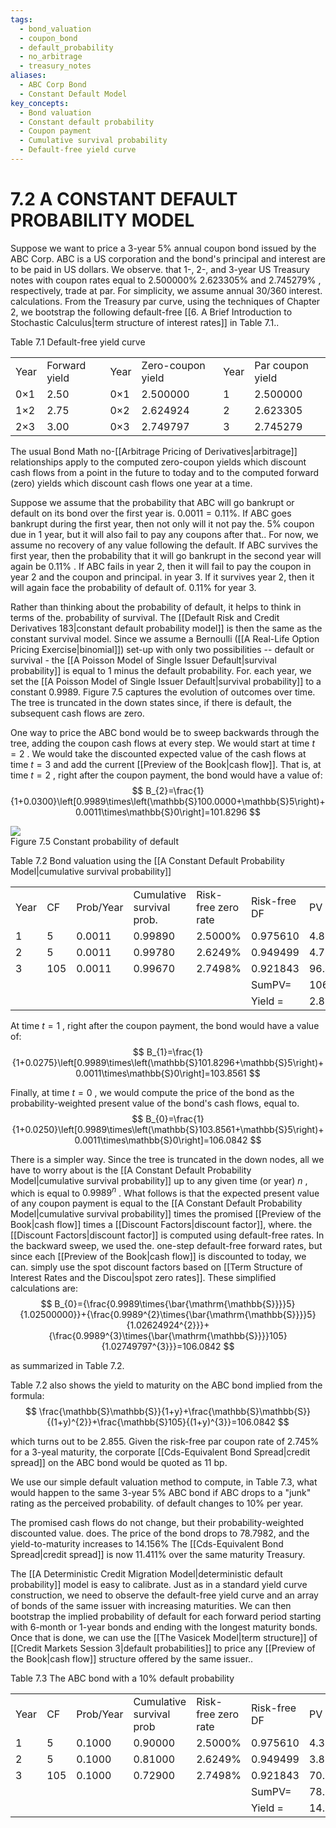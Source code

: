 ```yaml
---
tags:
  - bond_valuation
  - coupon_bond
  - default_probability
  - no_arbitrage
  - treasury_notes
aliases:
  - ABC Corp Bond
  - Constant Default Model
key_concepts:
  - Bond valuation
  - Constant default probability
  - Coupon payment
  - Cumulative survival probability
  - Default-free yield curve
---
```


# 7.2 A CONSTANT DEFAULT PROBABILITY MODEL  

Suppose we want to price a 3-year $5\%$ annual coupon bond issued by the ABC Corp. ABC is a US corporation and the bond's principal and interest are to be paid in US dollars. We observe. that 1-, 2-, and 3-year US Treasury notes with coupon rates equal to $2.500000\%$ $2.623305\%$ and $2.745279\%$ , respectively, trade at par. For simplicity, we assume annual 30/360 interest. calculations. From the Treasury par curve, using the techniques of Chapter 2, we bootstrap the following default-free [[6. A Brief Introduction to Stochastic Calculus|term structure of interest rates]] in Table 7.1..  

Table 7.1 Default-free yield curve   


<html><body><table><tr><td>Year</td><td>Forward yield</td><td>Year</td><td>Zero-coupon yield</td><td>Year</td><td>Par coupon yield</td></tr><tr><td>0×1</td><td>2.50</td><td>0×1</td><td>2.500000</td><td>1</td><td>2.500000</td></tr><tr><td>1×2</td><td>2.75</td><td>0×2</td><td>2.624924</td><td>2</td><td>2.623305</td></tr><tr><td>2×3</td><td>3.00</td><td>0×3</td><td>2.749797</td><td>3</td><td>2.745279</td></tr></table></body></html>  

The usual Bond Math no-[[Arbitrage Pricing of Derivatives|arbitrage]] relationships apply to the computed zero-coupon yields which discount cash flows from a point in the future to today and to the computed forward (zero) yields which discount cash flows one year at a time.  

Suppose we assume that the probability that ABC will go bankrupt or default on its bond over the first year is. $0.0011=0.11\%.$ If ABC goes bankrupt during the first year, then not only will it not pay the. $5\%$ coupon due in 1 year, but it will also fail to pay any coupons after that.. For now, we assume no recovery of any value following the default. If ABC survives the first year, then the probability that it will go bankrupt in the second year will again be $0.11\%$ . If ABC fails in year 2, then it will fail to pay the coupon in year 2 and the coupon and principal. in year 3. If it survives year 2, then it will again face the probability of default of. $0.11\%$ for year 3.  

Rather than thinking about the probability of default, it helps to think in terms of the. probability of survival. The [[Default Risk and Credit Derivatives 183|constant default probability model]] is then the same as the constant survival model. Since we assume a Bernoulli ([[A Real-Life Option Pricing Exercise|binomial]]) set-up with only two possibilities -- default or survival - the [[A Poisson Model of Single Issuer Default|survival probability]] is equal to 1 minus the default probability. For. each year, we set the [[A Poisson Model of Single Issuer Default|survival probability]] to a constant 0.9989. Figure 7.5 captures the evolution of outcomes over time. The tree is truncated in the down states since, if there is default, the subsequent cash flows are zero.  

One way to price the ABC bond would be to sweep backwards through the tree, adding the coupon cash flows at every step. We would start at time $t=2$ . We would take the discounted expected value of the cash flows at time $t=3$ and add the current [[Preview of the Book|cash flow]]. That is, at time $t=2$ , right after the coupon payment, the bond would have a value of:  
$$
B_{2}=\frac{1}{1+0.0300}\left[0.9989\times\left(\mathbb{S}100.0000+\mathbb{S}5\right)+0.0011\times\mathbb{S}0\right]=101.8296
$$  

![](e25d86f9480a228f8bf97974342352af8e38487b663ec9ce373281c785f554a2.jpg)  
Figure 7.5 Constant probability of default  

Table 7.2 Bond valuation using the [[A Constant Default Probability Model|cumulative survival probability]]   


<html><body><table><tr><td>Year</td><td>CF</td><td>Prob/Year</td><td>Cumulative survival prob.</td><td>Risk-free zero rate</td><td>Risk-free DF</td><td>PV</td></tr><tr><td>1</td><td>5</td><td>0.0011</td><td>0.99890</td><td>2.5000%</td><td>0.975610</td><td>4.8727</td></tr><tr><td>2</td><td>5</td><td>0.0011</td><td>0.99780</td><td>2.6249%</td><td>0.949499</td><td>4.7371</td></tr><tr><td>3</td><td>105</td><td>0.0011</td><td>0.99670</td><td>2.7498%</td><td>0.921843</td><td>96.4745</td></tr><tr><td></td><td></td><td></td><td></td><td></td><td>SumPV=</td><td>106.0842</td></tr><tr><td></td><td></td><td></td><td></td><td></td><td>Yield =</td><td>2.8550%</td></tr></table></body></html>  

At time $t=1$ , right after the coupon payment, the bond would have a value of:  
$$
B_{1}=\frac{1}{1+0.0275}\left[0.9989\times\left(\mathbb{S}101.8296+\mathbb{S}5\right)+0.0011\times\mathbb{S}0\right]=103.8561
$$  

Finally, at time $t=0$ , we would compute the price of the bond as the probability-weighted present value of the bond's cash flows, equal to.  
$$
B_{0}=\frac{1}{1+0.0250}\left[0.9989\times\left(\mathbb{S}103.8561+\mathbb{S}5\right)+0.0011\times\mathbb{S}0\right]=106.0842
$$  

There is a simpler way. Since the tree is truncated in the down nodes, all we have to worry about is the [[A Constant Default Probability Model|cumulative survival probability]] up to any given time (or year) $n$ , which is equal to $0.9989^{n}$ . What follows is that the expected present value of any coupon payment is equal to the [[A Constant Default Probability Model|cumulative survival probability]] times the promised [[Preview of the Book|cash flow]] times a [[Discount Factors|discount factor]], where. the [[Discount Factors|discount factor]] is computed using default-free rates. In the backward sweep, we used the. one-step default-free forward rates, but since each [[Preview of the Book|cash flow]] is discounted to today, we can. simply use the spot discount factors based on [[Term Structure of Interest Rates and the Discou|spot zero rates]]. These simplified calculations are:  
$$
B_{0}={\frac{0.9989\times{\bar{\mathrm{\mathbb{S}}}}5}{1.02500000}}+{\frac{0.9989^{2}\times{\bar{\mathrm{\mathbb{S}}}}5}{1.02624924^{2}}}+{\frac{0.9989^{3}\times{\bar{\mathrm{\mathbb{S}}}}105}{1.02749797^{3}}}=106.0842
$$  

as summarized in Table 7.2.  

Table 7.2 also shows the yield to maturity on the ABC bond implied from the formula:  
$$
\frac{\mathbb{S}\mathbb{S}}{1+y}+\frac{\mathbb{S}\mathbb{S}}{(1+y)^{2}}+\frac{\mathbb{S}105}{(1+y)^{3}}=106.0842
$$  

which turns out to be 2.855. Given the risk-free par coupon rate of $2.745\%$ for a 3-yeal maturity, the corporate [[Cds-Equivalent Bond Spread|credit spread]] on the ABC bond would be quoted as 11 bp.  

We use our simple default valuation method to compute, in Table 7.3, what would happen to the same 3-year $5\%$ ABC bond if ABC drops to a "junk" rating as the perceived probability. of default changes to $10\%$ per year.  

The promised cash flows do not change, but their probability-weighted discounted value. does. The price of the bond drops to 78.7982, and the yield-to-maturity increases to $14.156\%$ The [[Cds-Equivalent Bond Spread|credit spread]] is now $11.411\%$ over the same maturity Treasury.  

The [[A Deterministic Credit Migration Model|deterministic default probability]] model is easy to calibrate. Just as in a standard yield curve construction, we need to observe the default-free yield curve and an array of bonds of the same issuer with increasing maturities. We can then bootstrap the implied probability of default for each forward period starting with 6-month or 1-year bonds and ending with the longest maturity bonds. Once that is done, we can use the [[The Vasicek Model|term structure]] of [[Credit Markets Session 3|default probabilities]] to price any [[Preview of the Book|cash flow]] structure offered by the same issuer..  

Table 7.3 The ABC bond with a $10\%$ default probability   


<html><body><table><tr><td>Year</td><td>CF</td><td>Prob/Year</td><td>Cumulative survival prob</td><td>Risk-free zero rate</td><td>Risk-free DF</td><td>PV</td></tr><tr><td>1</td><td>5</td><td>0.1000</td><td>0.90000</td><td>2.5000%</td><td>0.975610</td><td>4.3902</td></tr><tr><td>2</td><td>5</td><td>0.1000</td><td>0.81000</td><td>2.6249%</td><td>0.949499</td><td>3.8455</td></tr><tr><td>3</td><td>105</td><td>0.1000</td><td>0.72900</td><td>2.7498%</td><td>0.921843</td><td>70.5625</td></tr><tr><td></td><td></td><td></td><td></td><td></td><td>SumPV=</td><td>78.7982</td></tr><tr><td></td><td></td><td></td><td></td><td></td><td>Yield =</td><td>14.1562%</td></tr></table></body></html>  